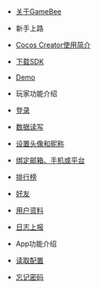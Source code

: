 
 * [关于GameBee](README.md)

* 新手上路 <a id="folder_new"></a>

 * [Cocos Creator使用简介](folder_new/cocos-creator-sdk-jian-jie.md)
 * [下载SDK](folder_new/xia-zai-sdk.md)
 * [Demo](folder_new/demo.md)

* 玩家功能介绍 <a id="folder_user"></a>

 * [登录](folder_user/deng-lu.md)
 * [数据读写](folder_user/shu-ju-du-xie.md)
 * [设置头像和昵称](folder_user/she-zhi-tou-xiang-he-ni-cheng.md)
 * [绑定邮箱、手机或平台](folder_user/bang-ding.md)
 * [排行榜](folder_user/pai-hang-bang.md)
 * [好友](folder_user/hao-you.md)
 * [用户资料](folder_user/yong-hu-zi-liao.md)
 * [日志上报](folder_user/ri-zhi-shang-bao.md)

* App功能介绍 <a id="folder_app"></a>

 * [读取配置](folder_app/du-qu-pei-zhi.md)
 * [忘记密码](folder_app/wang-ji-mi-ma.md)

